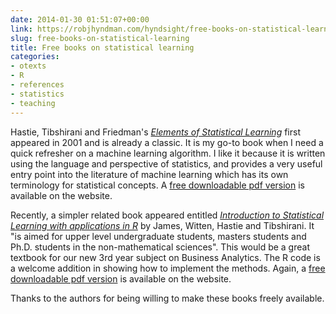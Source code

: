 ```yaml
---
date: 2014-01-30 01:51:07+00:00
link: https://robjhyndman.com/hyndsight/free-books-on-statistical-learning/
slug: free-books-on-statistical-learning
title: Free books on statistical learning
categories:
- otexts
- R
- references
- statistics
- teaching
---
```


Hastie, Tibshirani and Friedman's [_Elements of Statistical Learning_](https://web.stanford.edu/~hastie/ElemStatLearn/) first appeared in 2001 and is already a classic. It is my go-to book when I need a quick refresher on a machine learning algorithm. I like it because it is written using the language and perspective of statistics, and provides a very useful entry point into the literature of machine learning which has its own terminology for statistical concepts. A [free downloadable pdf version](https://web.stanford.edu/~hastie/ElemStatLearn/download.html) is available on the website.

Recently, a simpler related book appeared entitled [_Introduction to Statistical Learning with applications in R_](http://www.statlearning.com/) by James, Witten, Hastie and Tibshirani. It "is aimed for upper level undergraduate students, masters students and Ph.D. students in the non-mathematical sciences". This would be a great textbook for our new 3rd year subject on Business Analytics. The R code is a welcome addition in showing how to implement the methods. Again, a [free downloadable pdf version](https://hastie.su.domains/ISLR2/ISLRv2_website.pdf) is available on the website.

Thanks to the authors for being willing to make these books freely available.

